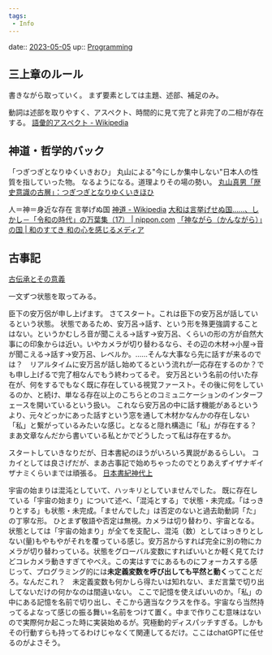 ```yaml
---
tags:
 - Info
---
```


date:: [2023-05-05](/Daily_Note/2023-05-05.md)
up:: [Programming](../Bar/Program/Programming.md)

## 三上章のルール
書きながら取っていく。
まず要素としては主題、述部、補足のみ。

動詞は述部を取りやすく、アスペクト、時間的に見て完了と非完了の二相が存在する。
[語彙的アスペクト - Wikipedia](https://ja.wikipedia.org/wiki/%E8%AA%9E%E5%BD%99%E7%9A%84%E3%82%A2%E3%82%B9%E3%83%9A%E3%82%AF%E3%83%88)

## 神道・哲学的バック
「つぎつぎとなりゆくいきおひ」
丸山による"今にしか集中しない"日本人の性質を指していった物。
なるようになる。道理よりその場の勢い。
[丸山真男「歴史意識の古層」：つぎつぎとなりゆくいきほひ](https://philosophy.hix05.com/Politics/politics206.ikihohi.html)

人＝神＝身近な存在
言挙げぬ国
[神道 - Wikipedia](https://ja.wikipedia.org/wiki/%E7%A5%9E%E9%81%93)
[大和は言挙げせぬ国……、しかし－「令和の時代」の万葉集（17） | nippon.com](https://www.nippon.com/ja/japan-topics/c07017/)
[「神ながら（かんながら）」の国 | 和のすてき 和の心を感じるメディア](https://wanosuteki.jp/archives/18372)

## 古事記

[古伝承とその意義](https://nihonsinwa.com/page/163.html)

一文ずつ状態を取ってみる。

臣下の安万侶が申し上げます。
    さてスタート。これは臣下の安万呂が話しているという状態。
    状態であるため、安万呂→話す、という形を殊更強調することはない。というかむしろ音が聞こえる→話す→安万呂、くらいの形の方が自然大事にの印象からは近い。いやカメラが切り替わるなら、その辺の木材→小屋→音が聞こえる→話す→安万呂、レベルか。……そんな大事なら先に話すが来るのでは？　リアルタイムに安万呂が話し始めてるという流れが一応存在するのか？でも申し上げるで完了相なんでもう終わってるぞ。
    安万呂という名前の付いた存在が、何をするでもなく既に存在している視覚ファースト。その後に何をしているのか、と続け、単なる存在以上のこちらとのコミュニケーションのインターフェースを開いているという扱い。
    これなら安万呂の中に話す機能があるというより、元々どっかにあった話すという窓を通して木材かなんかの存在しない「私」と繋がっているみたいな感じ。となると隠れ構造に「私」が存在する？　まあ文章なんだから書いている私とかでどうしたって私は存在するか。

スタートしていきなりだが、日本書紀のほうがいろいろ異説があるらしい。
コカイとしては良さげだが、まあ古事記で始めちゃったのでとりあえずイザナギイザナミくらいまでは頑張る。
[日本書紀神代上](https://nihonsinwa.com/column/novel/22.html)

宇宙の始まりは混沌としていて、ハッキリとしていませんでした。
    既に存在している「宇宙の始まり」について述べ、「混沌とする」で状態・未完成。「はっきりとする」も状態・未完成。「ませんでした」は否定のないと過去助動詞「た」の丁寧な形。
    ひとまず敬語や否定は無視。カメラは切り替わり、宇宙となる。状態としては「宇宙の始まり」が全てを支配し、混沌（数）としてはっきりとしない(量)もやもやがそれを覆っている感じ。安万呂からすれば完全に別の物にカメラが切り替わっている。状態をグローバル変数にすればいいとか軽く見てたけどコレカメラ動きすぎてやべえ。この実はすでにあるものにフォーカスする感じって、プログラミング的には**未定義変数を呼び出しても平然と動く**ってことだろ。なんだこれ？　未定義変数も何かしら得たいは知れない、まだ言葉で切り出してないだけの何かなのは間違いない。
    ここで記憶を使えばいいのか。「私」の中にある記憶を名前で切り出し、そこから適当なクラスを作る。宇宙なら当然持ってるよなって感じの振る舞い=名前をつけて置く。中まで作りこむ意味はないので実際何か起こった時に実装始めるが。究極動的ディスパッチすぎる。しかもその行動すらも持ってるわけじゃなくて関連してるだけ。ここはchatGPTに任せるのがよさそう。
